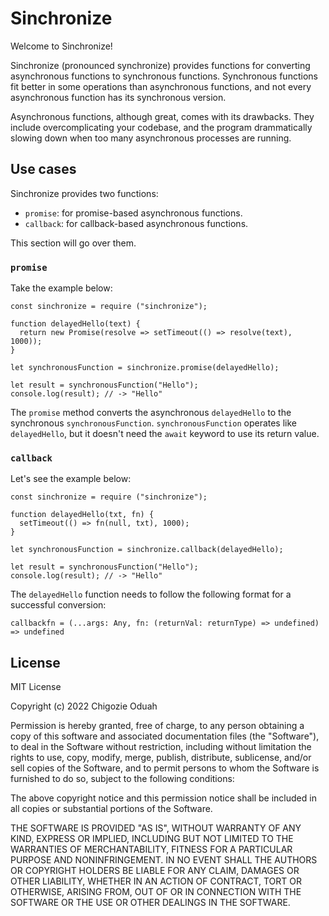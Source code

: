 # Sinchronize

Welcome to Sinchronize!

Sinchronize (pronounced synchronize) provides functions for converting asynchronous functions to synchronous functions. Synchronous functions fit better in some operations than asynchronous functions, and not every asynchronous function has its synchronous version.

Asynchronous functions, although great, comes with its drawbacks. They include overcomplicating your codebase, and the program drammatically slowing down when too many asynchronous processes are running.

## Use cases

Sinchronize provides two functions:
* `promise`: for promise-based asynchronous functions.
* `callback`: for callback-based asynchronous functions.

This section will go over them.

### `promise`

Take the example below:
```JS
const sinchronize = require ("sinchronize");

function delayedHello(text) {
  return new Promise(resolve => setTimeout(() => resolve(text), 1000));
}

let synchronousFunction = sinchronize.promise(delayedHello);

let result = synchronousFunction("Hello");
console.log(result); // -> "Hello"
```

The `promise` method converts the asynchronous `delayedHello` to the synchronous `synchronousFunction`. `synchronousFunction` operates like `delayedHello`, but it doesn't need the `await` keyword to use its return value.

### `callback`

Let's see the example below:
```JS
const sinchronize = require ("sinchronize");

function delayedHello(txt, fn) {
  setTimeout(() => fn(null, txt), 1000);
}

let synchronousFunction = sinchronize.callback(delayedHello);

let result = synchronousFunction("Hello");
console.log(result); // -> "Hello"
```

The `delayedHello` function needs to follow the following format for a successful conversion:
```JS
callbackfn = (...args: Any, fn: (returnVal: returnType) => undefined) => undefined
``` 

## License
MIT License

Copyright (c) 2022 Chigozie Oduah

Permission is hereby granted, free of charge, to any person obtaining a copy
of this software and associated documentation files (the "Software"), to deal
in the Software without restriction, including without limitation the rights
to use, copy, modify, merge, publish, distribute, sublicense, and/or sell
copies of the Software, and to permit persons to whom the Software is
furnished to do so, subject to the following conditions:

The above copyright notice and this permission notice shall be included in all
copies or substantial portions of the Software.

THE SOFTWARE IS PROVIDED "AS IS", WITHOUT WARRANTY OF ANY KIND, EXPRESS OR
IMPLIED, INCLUDING BUT NOT LIMITED TO THE WARRANTIES OF MERCHANTABILITY,
FITNESS FOR A PARTICULAR PURPOSE AND NONINFRINGEMENT. IN NO EVENT SHALL THE
AUTHORS OR COPYRIGHT HOLDERS BE LIABLE FOR ANY CLAIM, DAMAGES OR OTHER
LIABILITY, WHETHER IN AN ACTION OF CONTRACT, TORT OR OTHERWISE, ARISING FROM,
OUT OF OR IN CONNECTION WITH THE SOFTWARE OR THE USE OR OTHER DEALINGS IN THE
SOFTWARE.